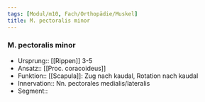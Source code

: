 ```yaml
---
tags: [Modul/m10, Fach/Orthopädie/Muskel]
title: M. pectoralis minor
---
```

### M. pectoralis minor
- Ursprung:: [[Rippen]] 3-5
- Ansatz:: [[Proc. coracoideus]]
- Funktion:: [[Scapula]]: Zug nach kaudal, Rotation nach kaudal
- Innervation:: Nn. pectorales medialis/lateralis
- Segment:: 
